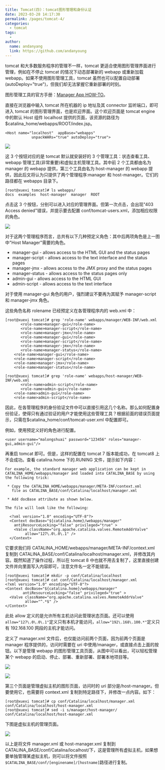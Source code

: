 ```yaml
---
title: Tomcat(四)：tomcat图形管理和身份认证
date: 2023-03-28 14:17:30
permalink: /pages/tomcat-4/
categories:
  - tomcat
tags:
  -
author:
  name: andanyang
  link: https://github.com/andanyoung
---
```


tomcat 和大多数服务程序的管理不一样，tomcat 更适合使用图形管理界面进行管理，例如在不停止 tomcat 的情况下动态部署新的 webapp 或重新加载 webapp。如果不使用图形管理工具，tomcat 虽然也可以配置自动部署(autoDeploy="true")，但我们却无法掌握它重新部署的时刻。

图形管理工具的官方手册：[Manager App HOW-TO](http://tomcat.apache.org/tomcat-8.5-doc/manager-howto.html)。

直接在浏览器中输入 tomcat 所在机器的 ip 地址及其 connector 监听端口，即可进入 tomcat 的图形管理界面，也是欢迎界面。这个欢迎页面是 tomcat engine 中的默认 Host 组件 localhost 提供的页面，该资源的路径为$catalina_home/webapps/ROOT/index.jsp。

```
<Host name="localhost"  appBase="webapps"
            unpackWARs="true" autoDeploy="true">
```

![](http://md7.admin4j.com/blog/202303281417133.png)

这 3 个按钮对应的是 tomcat 默认就安装好的 3 个管理工具：状态查看工具、webapp 管理工具(非常重要)和虚拟主机管理工具。其中前 2 个工具都由名为 manager 的 webapp 提供，第三个工具由名为 host-manager 的 webapp 提供，因此后文将认为只提供了两个管理程序:manager 和 host-manager。它们的路径都在 webapps 目录下。

```
[root@xuexi tomcat]# ls webapps/
docs  examples  host-manager  manager  ROOT
```

点击这 3 个按钮，分别可以进入对应的管理界面。但第一次点击，会出现"403 Access denied"错误，并提示要去配置 conf/tomcat-users.xml，添加相应权限的角色。

![](http://md7.admin4j.com/blog/202303281417204.png)

对于这两个管理程序而言，总共有以下几种预定义角色：其中后两项角色是上一图中"Host Manager"需要的角色。

- manager-gui - allows access to the HTML GUI and the status pages
- manager-script - allows access to the text interface and the status pages
- manager-jmx - allows access to the JMX proxy and the status pages
- manager-status - allows access to the status pages only
- admin-gui - allows access to the HTML GUI
- admin-script - allows access to the text interface

对于使用 manager-gui 角色的用户，强烈建议不要再为其赋予 manager-script 和 manager-jmx 角色。

这些角色名称 rolename 已经预定义在各管理程序内的 web.xml 中：

```
[root@xuexi tomcat]# grep 'role-name' webapps/manager/WEB-INF/web.xml
       <role-name>manager-gui</role-name>
       <role-name>manager-script</role-name>
       <role-name>manager-jmx</role-name>
       <role-name>manager-gui</role-name>
       <role-name>manager-script</role-name>
       <role-name>manager-jmx</role-name>
       <role-name>manager-status</role-name>
    <role-name>manager-gui</role-name>
    <role-name>manager-script</role-name>
    <role-name>manager-jmx</role-name>
    <role-name>manager-status</role-name>

[root@xuexi tomcat]# grep 'role-name' webapps/host-manager/WEB-INF/web.xml
       <role-name>admin-script</role-name>
       <role-name>admin-gui</role-name>
    <role-name>admin-gui</role-name>
    <role-name>admin-script</role-name>
```

因此，在各管理程序的身份验证文件中可以直接引用这几个名称。那么如何配置身份验证，使得只有通过验证的用户才能使用这些管理工具？根据前面的错误页面提示，只需在$catalina_home/conf/tomcat-user.xml 中配置即可。

例如，使用预定义好的角色进行配置。

```
<user username="malongshuai" password="123456" roles="manager-gui,admin-gui"/>
```

再重启 tomcat 即可。但是，这样的配置在 tomcat 7 版本能成功，在 tomcat8 上不会成功。查看 catalina.home 下的.RUNING 文件，提示如下内容：

```
For example, the standard manager web application can be kept in
CATALINA_HOME/webapps/manager and loaded into CATALINA_BASE by using
the following trick:

 * Copy the CATALINA_HOME/webapps/manager/META-INF/context.xml
   file as CATALINA_BASE/conf/Catalina/localhost/manager.xml

 * Add docBase attribute as shown below.

The file will look like the following:

  <?xml version="1.0" encoding="UTF-8"?>
  <Context docBase="${catalina.home}/webapps/manager"
    antiResourceLocking="false" privileged="true" >
    <Valve className="org.apache.catalina.valves.RemoteAddrValve"
         allow="127\.0\.0\.1" />
  </Context>
```

它要求我们将 CATALINA_HOME/webapps/manager/META-INF/context.xml 复制到 CATALINA_BASE/conf/Catalina/localhost/manager.xml，并修改其内容。既然知道了操作过程，所以在 tomcat 8 中也就不用去复制了，这里直接创建文件并向里面写入内容即可，注意文件名一定不能错误。

```
[root@xuexi tomcat]# mkdir -p conf/Catalina/localhost
[root@xuexi tomcat]# cat conf/Catalina/localhost/manager.xml
<?xml version="1.0" encoding="UTF-8"?>
<Context docBase="${catalina.home}/webapps/manager"
        antiResourceLocking="false" privileged="true" >
  <Valve className="org.apache.catalina.valves.RemoteAddrValve"
         allow="^.*$" />
</Context>
```

此处 allow 定义的是允许所有主机访问此管理状态页面。还可以使用`allow="127\.0\.0\.1"`定义只有本机才能访问，`allow="192\.168\.100.*"`定义只有 192.168.100 网段的主机才能访问。

定义了 manager.xml 文件后，也仅能访问前两个页面，因为前两个页面是 manager 程序提供的，访问时需要在 uri 中使用/manager，或直接点击上面的按钮。以下是管理 webapp 的图形管理工具页面，从图中可以看出，可以轻松管理某个 webapp 的启动、停止、部署、重新部署、部署本地项目等。

![](http://md7.admin4j.com/blog/202303281417066.png)

![](http://md7.admin4j.com/blog/202303281417996.png)

第三个页面是管理虚拟主机的图形页面，访问时的 uri 部分是/host-manager。但要使用它，也需要将 context.xml 复制到特定路径下，并修改一点内容。如下：

```
[root@xuexi tomcat]# cp conf/Catalina/localhost/manager.xml conf/Catalina/localhost/host-manager.xml
[root@xuexi tomcat]# sed -i s/manager/host-manager/ conf/Catalina/localhost/host-manager.xml
```

下图是虚拟主机的管理页面。

![](http://md7.admin4j.com/blog/202303281417169.png)

以上是将文件 manager.xml 或 host-manager.xml 复制到 CATALINA_BASE/conf/Catalina/localhost/下，这是管理所有虚拟主机，如果想要单独管理某虚拟主机，则可以将文件按照`$CATALINA_BASE/conf/[enginename]/[hostname]`路径进行复制。

